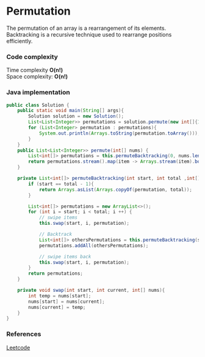 # Permutation

The permutation of an array is a rearrangement of its elements. Backtracking is a recursive technique used to rearrange positions efficiently.

### Code complexity
Time complexity **O(n!)**\
Space complexity: **O(n!)**

### Java implementation

``` Java
public class Solution {
    public static void main(String[] args){
        Solution solution = new Solution();
        List<List<Integer>> permutations = solution.permute(new int[]{1,2,3});
        for (List<Integer> permutation : permutations){
            System.out.println(Arrays.toString(permutation.toArray()));
        }
    }
    public List<List<Integer>> permute(int[] nums) {
        List<int[]> permutations = this.permuteBacktracking(0, nums.length, nums);
        return permutations.stream().map(item -> Arrays.stream(item).boxed().toList()).toList();
    }

    private List<int[]> permuteBacktracking(int start, int total ,int[] permutation) {
        if (start == total - 1){
            return Arrays.asList(Arrays.copyOf(permutation, total));
        }

        List<int[]> permutations = new ArrayList<>();
        for (int i = start; i < total; i ++) {
            // swipe items
            this.swap(start, i, permutation);

            // Backtrack
            List<int[]> othersPermutations = this.permuteBacktracking(start + 1, total, permutation);
            permutations.addAll(othersPermutations);

            // swipe items back
            this.swap(start, i, permutation);
        }
        return permutations;
    }

    private void swap(int start, int current, int[] nums){
        int temp = nums[start];
        nums[start] = nums[current];
        nums[current] = temp;
    }
}
```

### References
[Leetcode](https://leetcode.com/problems/permutations/)

